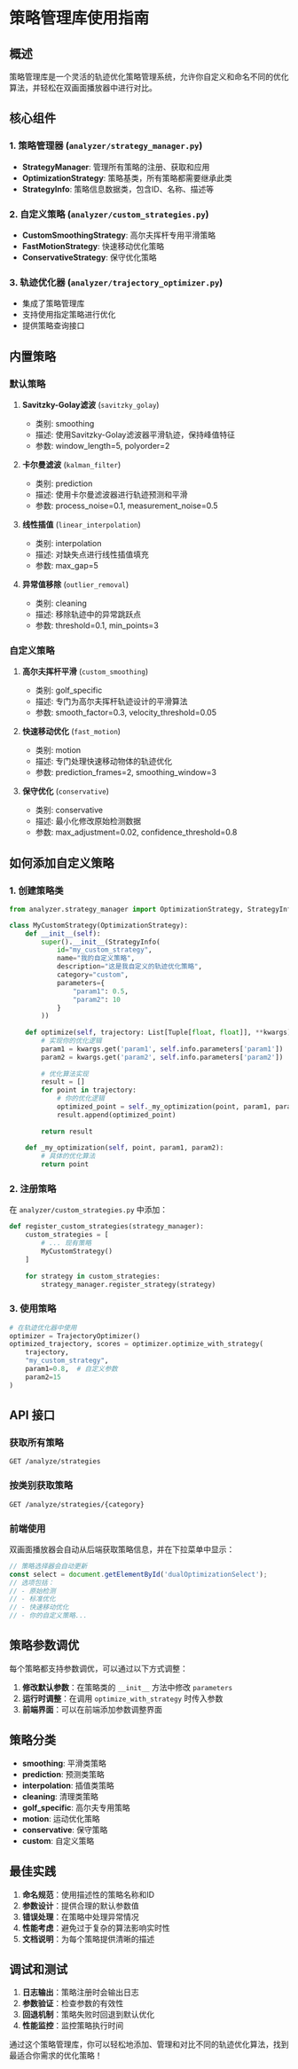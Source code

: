 # 策略管理库使用指南

## 概述

策略管理库是一个灵活的轨迹优化策略管理系统，允许你自定义和命名不同的优化算法，并轻松在双画面播放器中进行对比。

## 核心组件

### 1. 策略管理器 (`analyzer/strategy_manager.py`)
- **StrategyManager**: 管理所有策略的注册、获取和应用
- **OptimizationStrategy**: 策略基类，所有策略都需要继承此类
- **StrategyInfo**: 策略信息数据类，包含ID、名称、描述等

### 2. 自定义策略 (`analyzer/custom_strategies.py`)
- **CustomSmoothingStrategy**: 高尔夫挥杆专用平滑策略
- **FastMotionStrategy**: 快速移动优化策略
- **ConservativeStrategy**: 保守优化策略

### 3. 轨迹优化器 (`analyzer/trajectory_optimizer.py`)
- 集成了策略管理库
- 支持使用指定策略进行优化
- 提供策略查询接口

## 内置策略

### 默认策略
1. **Savitzky-Golay滤波** (`savitzky_golay`)
   - 类别: smoothing
   - 描述: 使用Savitzky-Golay滤波器平滑轨迹，保持峰值特征
   - 参数: window_length=5, polyorder=2

2. **卡尔曼滤波** (`kalman_filter`)
   - 类别: prediction
   - 描述: 使用卡尔曼滤波器进行轨迹预测和平滑
   - 参数: process_noise=0.1, measurement_noise=0.5

3. **线性插值** (`linear_interpolation`)
   - 类别: interpolation
   - 描述: 对缺失点进行线性插值填充
   - 参数: max_gap=5

4. **异常值移除** (`outlier_removal`)
   - 类别: cleaning
   - 描述: 移除轨迹中的异常跳跃点
   - 参数: threshold=0.1, min_points=3

### 自定义策略
1. **高尔夫挥杆平滑** (`custom_smoothing`)
   - 类别: golf_specific
   - 描述: 专门为高尔夫挥杆轨迹设计的平滑算法
   - 参数: smooth_factor=0.3, velocity_threshold=0.05

2. **快速移动优化** (`fast_motion`)
   - 类别: motion
   - 描述: 专门处理快速移动物体的轨迹优化
   - 参数: prediction_frames=2, smoothing_window=3

3. **保守优化** (`conservative`)
   - 类别: conservative
   - 描述: 最小化修改原始检测数据
   - 参数: max_adjustment=0.02, confidence_threshold=0.8

## 如何添加自定义策略

### 1. 创建策略类

```python
from analyzer.strategy_manager import OptimizationStrategy, StrategyInfo

class MyCustomStrategy(OptimizationStrategy):
    def __init__(self):
        super().__init__(StrategyInfo(
            id="my_custom_strategy",
            name="我的自定义策略",
            description="这是我自定义的轨迹优化策略",
            category="custom",
            parameters={
                "param1": 0.5,
                "param2": 10
            }
        ))
    
    def optimize(self, trajectory: List[Tuple[float, float]], **kwargs) -> List[Tuple[float, float]]:
        # 实现你的优化逻辑
        param1 = kwargs.get('param1', self.info.parameters['param1'])
        param2 = kwargs.get('param2', self.info.parameters['param2'])
        
        # 优化算法实现
        result = []
        for point in trajectory:
            # 你的优化逻辑
            optimized_point = self._my_optimization(point, param1, param2)
            result.append(optimized_point)
        
        return result
    
    def _my_optimization(self, point, param1, param2):
        # 具体的优化算法
        return point
```

### 2. 注册策略

在 `analyzer/custom_strategies.py` 中添加：

```python
def register_custom_strategies(strategy_manager):
    custom_strategies = [
        # ... 现有策略
        MyCustomStrategy()
    ]
    
    for strategy in custom_strategies:
        strategy_manager.register_strategy(strategy)
```

### 3. 使用策略

```python
# 在轨迹优化器中使用
optimizer = TrajectoryOptimizer()
optimized_trajectory, scores = optimizer.optimize_with_strategy(
    trajectory, 
    "my_custom_strategy",
    param1=0.8,  # 自定义参数
    param2=15
)
```

## API 接口

### 获取所有策略
```
GET /analyze/strategies
```

### 按类别获取策略
```
GET /analyze/strategies/{category}
```

### 前端使用

双画面播放器会自动从后端获取策略信息，并在下拉菜单中显示：

```javascript
// 策略选择器会自动更新
const select = document.getElementById('dualOptimizationSelect');
// 选项包括：
// - 原始检测
// - 标准优化  
// - 快速移动优化
// - 你的自定义策略...
```

## 策略参数调优

每个策略都支持参数调优，可以通过以下方式调整：

1. **修改默认参数**：在策略类的 `__init__` 方法中修改 `parameters`
2. **运行时调整**：在调用 `optimize_with_strategy` 时传入参数
3. **前端界面**：可以在前端添加参数调整界面

## 策略分类

- **smoothing**: 平滑类策略
- **prediction**: 预测类策略  
- **interpolation**: 插值类策略
- **cleaning**: 清理类策略
- **golf_specific**: 高尔夫专用策略
- **motion**: 运动优化策略
- **conservative**: 保守策略
- **custom**: 自定义策略

## 最佳实践

1. **命名规范**：使用描述性的策略名称和ID
2. **参数设计**：提供合理的默认参数值
3. **错误处理**：在策略中处理异常情况
4. **性能考虑**：避免过于复杂的算法影响实时性
5. **文档说明**：为每个策略提供清晰的描述

## 调试和测试

1. **日志输出**：策略注册时会输出日志
2. **参数验证**：检查参数的有效性
3. **回退机制**：策略失败时回退到默认优化
4. **性能监控**：监控策略执行时间

通过这个策略管理库，你可以轻松地添加、管理和对比不同的轨迹优化算法，找到最适合你需求的优化策略！
